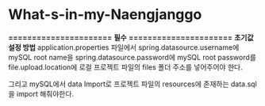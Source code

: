 # What-s-in-my-Naengjanggo

**======================**
**필수**
**======================**
**초기값 설정 방법**
application.properties 파일에서
    spring.datasource.username에 mySQL root name을
    spring.datasource.password에 mySQL root password를
    file.upload.location에 로컬 프로젝트 파일의 files 폴더 주소를 
넣어주어야 한다.

그리고 mySQL에서 data Import로 프로젝트 파일의 resources에 존재하는 data.sql을 import 해줘야한다.